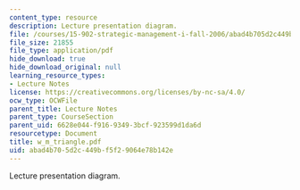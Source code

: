 ```yaml
---
content_type: resource
description: Lecture presentation diagram.
file: /courses/15-902-strategic-management-i-fall-2006/abad4b705d2c449bf5f29064e78b142e_w_m_triangle.pdf
file_size: 21855
file_type: application/pdf
hide_download: true
hide_download_original: null
learning_resource_types:
- Lecture Notes
license: https://creativecommons.org/licenses/by-nc-sa/4.0/
ocw_type: OCWFile
parent_title: Lecture Notes
parent_type: CourseSection
parent_uid: 6628e044-f916-9349-3bcf-923599d1da6d
resourcetype: Document
title: w_m_triangle.pdf
uid: abad4b70-5d2c-449b-f5f2-9064e78b142e
---
```

Lecture presentation diagram.
